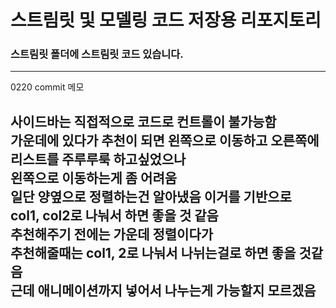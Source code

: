 # 스트림릿 및 모델링 코드 저장용 리포지토리

### 스트림릿 폴더에 스트림릿 코드 있습니다.


---
0220 commit 메모   
   
사이드바는 직접적으로 코드로 컨트롤이 불가능함   
가운데에 있다가 추천이 되면 왼쪽으로 이동하고 오른쪽에 리스트를 주루루룩 하고싶었으나   
왼쪽으로 이동하는게 좀 어려움   
일단 양옆으로 정렬하는건 알아냈음 이거를 기반으로   
col1, col2로 나눠서 하면 좋을 것 같음   
추천해주기 전에는 가운데 정렬이다가   
추천해줄때는 col1, 2로 나눠서 나뉘는걸로 하면 좋을 것같음   
근데 애니메이션까지 넣어서 나누는게 가능할지 모르겠음   
---
